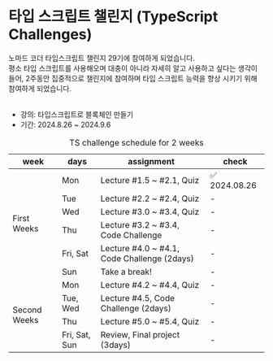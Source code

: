 # 타입 스크립트 챌린지 (TypeScript Challenges) <br />
노마드 코더 타입스크립트 챌린지 29기에 참여하게 되었습니다. <br />
평소 타입 스크립트를 사용해오며 대충이 아니라 자세히 알고 사용하고 싶다는 생각이 들어, 2주동안 집중적으로 챌린지에 참여하며 타입 스크립트 능력을 향상 시키기 위해 참여하게 되었습니다.<br /><br />

- 강의: 타입스크립트로 블록체인 만들기 <br />
- 기간: 2024.8.26 ~ 2024.9.6 <br />
<table>
  <caption>TS challenge schedule for 2 weeks</caption>
    <thead>
    <tr>
      <th scope="col">week</th>
      <th scope="col">days</th>
      <th scope="col">assignment</th>
      <th scope="col">check</th>
    </tr>
    </thead>
    <tbody>
      <tr>
        <td rowspan="6">First Weeks</td>
        <td>Mon</td>
        <td>Lecture #1.5 ~ #2.1, Quiz</td>
        <td>✅ 2024.08.26</td>
      </tr>
      <tr>
        <td>Tue</td>
        <td>Lecture #2.2 ~ #2.4, Quiz</td>
        <td> - </td>
      </tr>
      <tr>
        <td>Wed</td>
        <td>Lecture #3.0 ~ #3.4, Quiz</td>
        <td> - </td>
      </tr>
      <tr>
        <td>Thu</td>
        <td>Lecture #3.2 ~ #3.4, Code Challenge</td>
        <td> - </td>
      </tr>
      <tr>
        <td>Fri, Sat</td>
        <td>Lecture #4.0 ~ #4.1, Code Challenge (2days)</td>
        <td> - </td>
      </tr>
      <tr>
        <td>Sun</td>
        <td>Take a break!</td>
        <td> - </td>
      </tr>
       <tr>
        <td rowspan="5">Second Weeks</td>
        <td>Mon</td>
        <td>Lecture #4.2 ~ #4.4, Quiz</td>
        <td> - </td>
      </tr>
      <tr>
        <td>Tue, Wed</td>
        <td>Lecture #4.5, Code Challenge (2days)</td>
        <td> - </td>
      </tr>
      <tr>
        <td>Thu</td>
        <td>Lecture #5.0 ~ #5.4, Quiz</td>
        <td> - </td>
      </tr>
      <tr>
        <td>Fri, Sat, Sun</td>
        <td>Review, Final project (3days)</td>
        <td> - </td>
      </tr>
    </tbody>
</table>